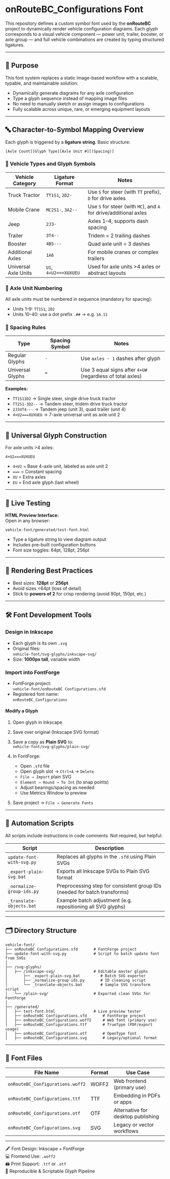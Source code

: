 # onRouteBC_Configurations Font

This repository defines a custom symbol font used by the **onRouteBC** project to dynamically render vehicle configuration diagrams. Each glyph corresponds to a visual vehicle component — power unit, trailer, booster, or axle group — and full vehicle combinations are created by typing structured ligatures.

---

## 🎯 Purpose

This font system replaces a static image-based workflow with a scalable, typable, and maintainable solution:

- Dynamically generate diagrams for any axle configuration
- Type a glyph sequence instead of mapping image files
- No need to manually sketch or assign images to configurations
- Fully scalable across unique, rare, or emerging equipment layouts

---

## 🔤 Character-to-Symbol Mapping Overview

Each glyph is triggered by a **ligature string**. Basic structure:

```
[Axle Count][Glyph Type][Axle Unit #][(Spacing)]
```

### 🔸 Vehicle Types and Glyph Symbols

| Vehicle Category     | Ligature Format          | Notes |
|----------------------|--------------------------|-------|
| Truck Tractor        | `TT1S1`, `2D2-`          | Use `S` for steer (with `TT` prefix), `D` for drive axles |
| Mobile Crane         | `MC2S1-`, `3A2--`         | Use `S` for steer (with `MC`), and `A` for drive/additional axles |
| Jeep                 | `2J3-`                    | Axles 1–4, supports dash spacing |
| Trailer              | `3T4--`                   | Tridem = 2 trailing dashes |
| Booster              | `4B5---`                  | Quad axle unit = 3 dashes |
| Additional Axles     | `1A6`                     | For mobile cranes or complex trailers |
| Universal Axle Units | `U1`, `4+U2===XUXUEU`     | Used for axle units >4 axles or abstract layouts |

### 🔸 Axle Unit Numbering

All axle units must be numbered in sequence (mandatory for spacing):

- Units 1–9: `TT1S1`, `2D2`
- Units 10–40: use a dot prefix `.##` → e.g. `1A.11`

### 🔸 Spacing Rules

| Type              | Spacing Symbol | Notes |
|-------------------|----------------|-------|
| Regular Glyphs    | `-`            | Use `axles - 1` dashes after glyph |
| Universal Glyphs  | `=`            | Use 3 equal signs after `4+U#` (regardless of total axles) |

**Examples:**

- `TT1S11D2` → Single steer, single drive truck tractor  
- `TT2S1-3D2--` → Tandem steer, tridem drive truck tractor  
- `2J34T4---` → Tandem jeep (unit 3), quad trailer (unit 4)  
- `4+U2===XUXUEU` → 7-axle universal unit as axle unit 2

---

## 🧩 Universal Glyph Construction

For axle units >4 axles:

```
4+U2===XUXUEU
```

- `4+U2` = Base 4-axle unit, labeled as axle unit 2  
- `===` = Constant spacing  
- `XU` = Extra axles  
- `EU` = End axle glyph (last wheel)

---

## 🧪 Live Testing

**HTML Preview Interface:**  
Open in any browser:

```
vehicle-font/generated/test-font.html
```

- Type a ligature string to view diagram output
- Includes pre-built configuration buttons
- Font size toggles: 64pt, 128pt, 256pt

---

## 📐 Rendering Best Practices

- Best sizes: **128pt** or **256pt**
- Avoid sizes <64pt (loss of detail)
- Stick to **powers of 2** for crisp rendering (avoid 90pt, 150pt, etc.)

---

## 🛠️ Font Development Tools

### Design in Inkscape

- Each glyph is its own `.svg`  
- Original files:  
  `vehicle-font/svg-glyphs/inkscape-svg/`
- Size: **1000px tall**, variable width

### Import into FontForge

- FontForge project:  
  `vehicle-font/onRouteBC Configurations.sfd`
- Registered font name:  
  `onRouteBC_Configurations`

#### Modify a Glyph

1. Open glyph in Inkscape
2. Save over original (Inkscape SVG format)
3. Save a copy as **Plain SVG** to:  
   `vehicle-font/svg-glyphs/plain-svg/`
4. In FontForge:
   - Open `.sfd` file
   - Open glyph slot → `Ctrl+A` → `Delete`
   - `File → Import` plain SVG
   - `Element → Round → To Int` (to snap points)
   - Adjust bearings/spacing as needed
   - Use Metrics Window to preview

5. Save project → `File → Generate Fonts`

---

## 🔧 Automation Scripts

All scripts include instructions in code comments. Not required, but helpful:

| Script                             | Description |
|------------------------------------|-------------|
| `update-font-with-svg.py`          | Replaces all glyphs in the `.sfd` using Plain SVGs |
| `_export-plain-svg.bat`            | Exports all Inkscape SVGs to Plain SVG format |
| `_normalize-group-ids.py`          | Preprocessing step for consistent group IDs (needed for batch transforms) |
| `_translate-objects.bat`           | Example batch adjustment (e.g. repositioning all SVG glyphs) |

---

## 🗂 Directory Structure

```
vehicle-font/
├── onRouteBC Configurations.sfd       # FontForge project
├── update-font-with-svg.py            # Script to batch update font from SVGs
│
├── /svg-glyphs/
│   ├── /inkscape-svg/                 # Editable master glyphs
│       ├── _export-plain-svg.bat         # Batch SVG exporter
│       ├── _normalize-group-ids.py       # ID cleaning script
│       └── _translate-objects.bat        # Sample SVG transform script
│   └── /plain-svg/                    # Exported clean SVGs for FontForge
│
├── /generated/
│   ├── test-font.html                 # Live preview tester
│   ├── onRouteBC Configurations.sfd       # FontForge project
│   ├── onRouteBC_Configurations.woff2     # Web font (primary use)
│   ├── onRouteBC_Configurations.ttf       # TrueType (PDF/export usage)
│   ├── onRouteBC_Configurations.otf       # OpenType font
│   ├── onRouteBC_Configurations.svg       # Legacy/optional format
```

---

## 🔡 Font Files

| File Name                        | Format | Use Case |
|----------------------------------|--------|----------|
| `onRouteBC_Configurations.woff2` | WOFF2  | Web frontend (primary use) |
| `onRouteBC_Configurations.ttf`   | TTF    | Embedding in PDFs or apps |
| `onRouteBC_Configurations.otf`   | OTF    | Alternative for desktop publishing |
| `onRouteBC_Configurations.svg`   | SVG    | Legacy or vector workflows |

---

🖋 Font Design: Inkscape + FontForge  
💻 Frontend Use: `.woff2`  
🖨 Print Support: `.ttf` or `.otf`  
📁 Reproducible & Scriptable Glyph Pipeline
